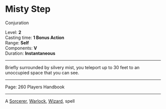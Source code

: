 

# Misty Step

Conjuration

Level: **2**  
Casting time: **1 Bonus Action**  
Range: **Self**  
Components: **V**  
Duration: **Instantaneous**

---

Briefly surrounded by silvery mist, you teleport up to 30 feet to an unoccupied space that you can see.

---

Page: 260 Players Handbook

---

A [Sorcerer](https://www.dnd-spells.com/spells/class/Sorcerer), [Warlock](https://www.dnd-spells.com/spells/class/Warlock), [Wizard](https://www.dnd-spells.com/spells/class/Wizard), spell
